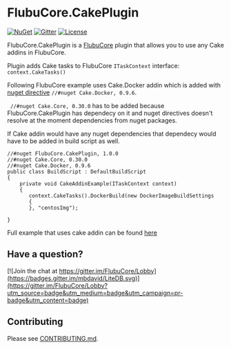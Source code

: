 # FlubuCore.CakePlugin

[![NuGet](https://img.shields.io/nuget/v/FlubuCore.svg)](https://www.nuget.org/packages/FlubuCore.Cakeplugin/)
[![Gitter](https://img.shields.io/gitter/room/FlubuCore/Lobby.svg)](https://gitter.im/FlubuCore/Lobby?utm_source=badge&utm_medium=badge&utm_campaign=pr-badge&utm_content=badge)
[![License](https://img.shields.io/github/license/flubu-core/flubu.core.svg)](https://github.com/flubu-core/FlubuCore.CakePlugin/blob/master/LICENSE)

FlubuCore.CakePlugin is a [FlubuCore](https://github.com/flubu-core/flubu.core) plugin that allows you to use any Cake addins in FlubuCore. 

Plugin adds Cake tasks to FlubuCore ``` ITaskContext ``` interface:  ``` context.CakeTasks() ```
    
Following FlubuCore example uses Cake.Docker addin which is added with [nuget directive](https://github.com/flubu-core/flubu.core/wiki/2-Build-script-fundamentals#Referencing-nuget-packages) ``` //#nuget Cake.Docker, 0.9.6 ```.

```  //#nuget Cake.Core, 0.30.0 ``` has to be added because FlubuCore.CakePlugin has dependecy on it and nuget directives doesn't resolve at the moment dependencies from nuget packages. 

If Cake addin would have any nuget dependencies that dependecy would have to be added in build script as well. 

    
    //#nuget FlubuCore.CakePlugin, 1.0.0
    //#nuget Cake.Core, 0.30.0
    //#nuget Cake.Docker, 0.9.6
    public class BuildScript : DefaultBuildScript
    {
        private void CakeAddinExample(ITaskContext context)
        {
           context.CakeTasks().DockerBuild(new DockerImageBuildSettings
           {
           }, "centosImg");
          
    }
    
Full example that uses cake addin can be found [here](https://github.com/flubu-core/examples/blob/master/UsingCakeAddinInFlubuExample/BuildScript/BuildScript.cs) 
 
 ## Have a question?

 [![Join the chat at https://gitter.im/FlubuCore/Lobby](https://badges.gitter.im/mbdavid/LiteDB.svg)](https://gitter.im/FlubuCore/Lobby?utm_source=badge&utm_medium=badge&utm_campaign=pr-badge&utm_content=badge)

## Contributing

Please see [CONTRIBUTING.md](https://github.com/flubu-core/flubu.core/blob/master/CONTRIBUTING.md).
       

